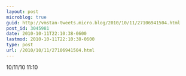 ```yaml
---
layout: post
microblog: true
guid: http://vmstan-tweets.micro.blog/2010/10/11/27106941504.html
post_id: 3045981
date: 2010-10-11T22:10:38-0600
lastmod: 2010-10-11T22:10:38-0600
type: post
url: /2010/10/11/27106941504.html
---
```

10/11/10 11:10
